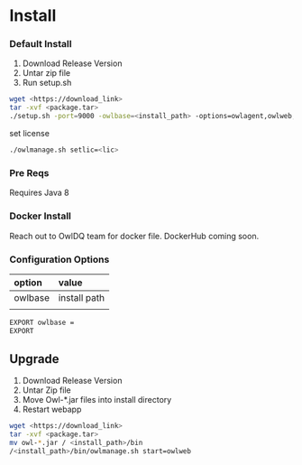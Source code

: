 # Install

### Default Install

1. Download Release Version
2. Untar zip file
3. Run setup.sh

```bash
wget <https://download_link>
tar -xvf <package.tar>
./setup.sh -port=9000 -owlbase=<install_path> -options=owlagent,owlweb,spark,postgres,zeppelin
```

set license

```bash
./owlmanage.sh setlic=<lic>
```

### Pre Reqs

Requires Java 8

### Docker Install

Reach out to OwlDQ team for docker file.  DockerHub coming soon.

### Configuration Options

| option | value |
| :--- | :--- |
| owlbase | install path |
|  |  |

```bash
EXPORT owlbase = 
EXPORT     
```

## Upgrade

1. Download Release Version
2. Untar Zip file
3.  Move Owl-\*.jar files into install directory
4. Restart webapp

```bash
wget <https://download_link>
tar -xvf <package.tar>
mv owl-*.jar / <install_path>/bin
/<install_path>/bin/owlmanage.sh start=owlweb
```



